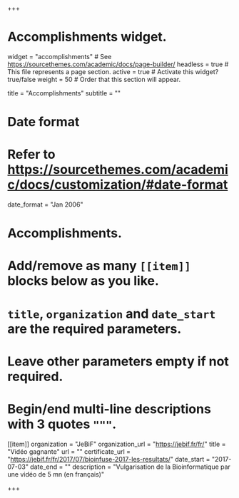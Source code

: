 +++
# Accomplishments widget.
widget = "accomplishments"  # See https://sourcethemes.com/academic/docs/page-builder/
headless = true  # This file represents a page section.
active = true  # Activate this widget? true/false
weight = 50  # Order that this section will appear.

title = "Accomplish&shy;ments"
subtitle = ""

# Date format
#   Refer to https://sourcethemes.com/academic/docs/customization/#date-format
date_format = "Jan 2006"

# Accomplishments.
#   Add/remove as many `[[item]]` blocks below as you like.
#   `title`, `organization` and `date_start` are the required parameters.
#   Leave other parameters empty if not required.
#   Begin/end multi-line descriptions with 3 quotes `"""`.

[[item]]
  organization = "JeBiF"
  organization_url = "https://jebif.fr/fr/"
  title = "Vidéo gagnante"
  url = ""
  certificate_url = "https://jebif.fr/fr/2017/07/bioinfuse-2017-les-resultats/"
  date_start = "2017-07-03"
  date_end = ""
  description = "Vulgarisation de la Bioinformatique par une vidéo de 5 mn (en français)"


+++
